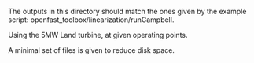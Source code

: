 The outputs in this directory should match the ones given by the example script:
     openfast_toolbox/linearization/runCampbell.

Using the 5MW Land turbine, at given operating points.

A minimal set of files is given to reduce disk space.
